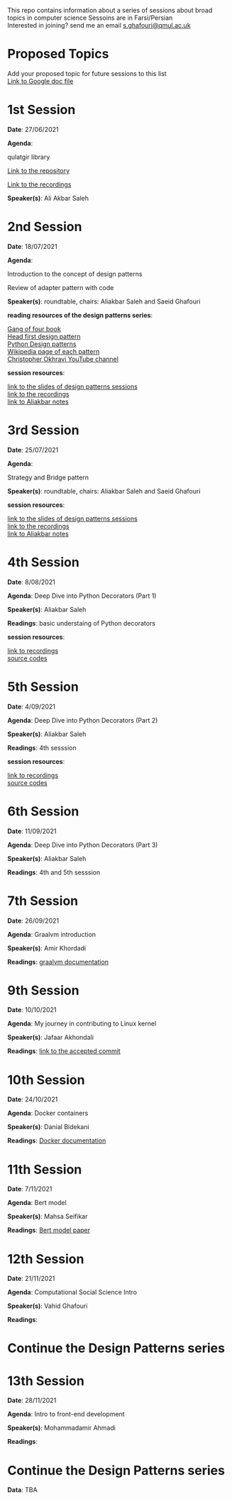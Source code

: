 This repo contains information about a series of sessions about broad topics in computer science
Sessoins are in Farsi/Persian\
Interested in joining? send me an email s.ghafouri@qmul.ac.uk

# Proposed Topics

Add your proposed topic for future sessions to this list\
[Link to Google doc file](https://docs.google.com/document/d/1VjZAG47TmIwtxU1vJcJ_bgSLlezlPmug7D91LqPyvV8/edit?usp=drivesdk)

# 1st Session

**Date**: 27/06/2021

**Agenda**:

qulatgir library

[Link to the repository](https://github.com/boof-tech/qalatgir)

[Link to the recordings](https://drive.google.com/file/d/1M9ds1aOOQ3z7E3N7zUJ_TtRRf9SWBlR-/view?usp=sharing)

**Speaker(s)**: Ali Akbar Saleh

# 2nd Session

**Date**: 18/07/2021

**Agenda**:

Introduction to the concept of design patterns

Review of adapter pattern with code

**Speaker(s)**: roundtable, chairs: Aliakbar Saleh and Saeid Ghafouri

**reading resources of the design patterns series**:

[Gang of four book](https://www.amazon.co.uk/Design-patterns-elements-reusable-object-oriented/dp/0201633612) \
[Head first design pattern](https://www.amazon.co.uk/Head-First-Design-Patterns-Object-Oriented/dp/149207800X) \
[Python Design patterns](https://python-patterns.guide/) \
[Wikipedia page of each pattern](https://en.wikipedia.org/wiki/Software_design_pattern) \
[Christopher Okhravi YouTube channel](https://www.youtube.com/channel/UCbF-4yQQAWw-UnuCd2Azfzg) 

**session resources**:

[link to the slides of design patterns sessions](https://docs.google.com/presentation/d/1J6Zt1aHPt-5z2TvE0ljeDkqdm_4xdtxVrlmthwJJDjs/edit?usp=sharing) \
[link to the recordings](https://drive.google.com/file/d/18XuRxRHnR3t_cclJwkTOjbM1MMOwn1XI/view?usp=sharing) \
[link to Aliakbar notes](https://drive.google.com/file/d/1zH54A_DLZgyGn49t-o2ccrPau32uLKci/view?usp=sharing)

# 3rd Session

**Date**: 25/07/2021

**Agenda**:

Strategy and Bridge pattern

**Speaker(s)**: roundtable, chairs: Aliakbar Saleh and Saeid Ghafouri

**session resources**:

[link to the slides of design patterns sessions](https://docs.google.com/presentation/d/1J6Zt1aHPt-5z2TvE0ljeDkqdm_4xdtxVrlmthwJJDjs/edit?usp=sharing) \
[link to the recordings](https://drive.google.com/file/d/1iIBSgRmMmnJ6vJCWjCHW_5w4W6pasA5b/view?usp=sharing) \
[link to Aliakbar notes](https://drive.google.com/file/d/1HMcnn3QlZn_M2g6CEDJ_UcCQKJTy-_Wm/view?usp=sharing)

# 4th Session

**Date**: 8/08/2021

**Agenda**: Deep Dive into Python Decorators (Part 1)

**Speaker(s)**: Aliakbar Saleh

**Readings**: basic understaing of Python decorators

**session resources**:

[link to recordings](https://drive.google.com/file/d/1MG8YvOpQ32HX6jZJ_yLMtPPFDOUV_171/view?usp=sharing) \
[source codes](4th-session-codes)

# 5th Session

**Date**: 4/09/2021

**Agenda**: Deep Dive into Python Decorators (Part 2)

**Speaker(s)**: Aliakbar Saleh

**Readings**: 4th sesssion

**session resources**:

[link to recordings](https://drive.google.com/file/d/1AA_prqxBYO2a3PwVNA_loAZfUddAbFR2/view?usp=sharing) \
[source codes](5th-session-codes)

# 6th Session

**Date**: 11/09/2021

**Agenda**: Deep Dive into Python Decorators (Part 3)

**Speaker(s)**: Aliakbar Saleh

**Readings**: 4th and 5th sesssion

# 7th Session

**Date**: 26/09/2021

**Agenda**: Graalvm introduction

**Speaker(s)**: Amir Khordadi

**Readings**: [graalvm documentation](https://www.graalvm.org/)

# 9th Session

**Date**: 10/10/2021

**Agenda**: My journey in contributing to Linux kernel

**Speaker(s)**: Jafaar Akhondali

**Readings**: [link to the accepted commit](https://lnkd.in/eVpAEwBS)

# 10th Session

**Date**: 24/10/2021

**Agenda**: Docker containers

**Speaker(s)**: Danial Bidekani

**Readings**: [Docker documentation](https://docs.docker.com/)

# 11th Session

**Date**: 7/11/2021

**Agenda**: Bert model

**Speaker(s)**: Mahsa Seifikar

**Readings**: [Bert model paper](https://arxiv.org/abs/1810.04805)

# 12th Session

**Date**: 21/11/2021

**Agenda**: Computational Social Science Intro

**Speaker(s)**: Vahid Ghafouri

**Readings**: 

# Continue the Design Patterns series

# 13th Session

**Date**: 28/11/2021

**Agenda**: Intro to front-end development

**Speaker(s)**: Mohammadamir Ahmadi

**Readings**: 

# Continue the Design Patterns series

**Data**: TBA


